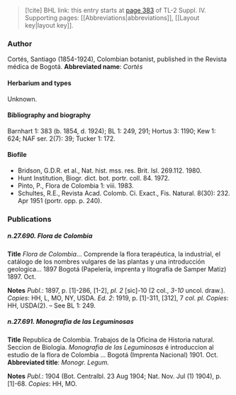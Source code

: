 > [!cite] BHL link: this entry starts at [page 383](https://www.biodiversitylibrary.org/page/33266060) of TL-2 Suppl. IV.
> Supporting pages: [[Abbreviations|abbreviations]], [[Layout key|layout key]].

### Author

Cortés, Santiago (1854-1924), Colombian botanist, published in the Revista médica de Bogotá. 
**Abbreviated name**: *Cortés*

#### Herbarium and types

Unknown.

#### Bibliography and biography

Barnhart 1: 383 (b. 1854, d. 1924); BL 1: 249, 291; Hortus 3: 1190; Kew 1: 624; NAF ser. 2(7): 39; Tucker 1: 172.

#### Biofile

- Bridson, G.D.R. et al., Nat. hist. mss. res. Brit. Isl. 269.112. 1980.
- Hunt Institution, Biogr. dict. bot. portr. coll. 84. 1972.
- Pinto, P., Flora de Colombia 1: viii. 1983.
- Schultes, R.E., Revista Acad. Colomb. Ci. Exact., Fis. Natural. 8(30): 232. Apr 1951 (portr. opp. p. 240).

### Publications

##### n.27.690. Flora de Colombia

**Title**
*Flora de Colombia*... Comprende la flora terapéutica, la industrial, el catálogo de los nombres vulgares de las plantas y una introducción geologica... 1897 Bogotá (Papelería, imprenta y litografía de Samper Matiz) 1897. Oct.

**Notes**
*Publ*.: 1897, p. \[1\]-286, \[1-2\], *pl. 2* \[sic\]-10 (2 col., *3-10* uncol. draw.). *Copies*: HH, L, MO, NY, USDA.
*Ed. 2*: 1919, p. \[1\]-311, \[312\], 7 *col. pl. Copies*: HH, USDA(2). – See BL 1: 249.

##### n.27.691. Monografia de las Leguminosas

**Title**
Republica de Colombia. Trabajos de la Oficina de Historia natural. Seccion de Biologia. *Monografia de las Leguminosas* é introduccion al estudio de la flora de Colombia ... Bogotá (Imprenta Nacional) 1901. Oct.
**Abbreviated title**: *Monogr. Legum.*

**Notes**
*Publ*.: 1904 (Bot. Centralbl. 23 Aug 1904; Nat. Nov. Jul (1) 1904), p. \[1\]-68. *Copies*: HH, MO.

